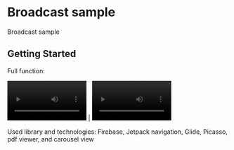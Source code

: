 # Broadcast sample

Broadcast sample

## Getting Started

Full function:

<p align="left">
  <video src="video/video_1.mp4" width="180"></video> | <video src="video/video_1.mp4" width="180"></video>
</p>

Used library and technologies: Firebase, Jetpack navigation, Glide, Picasso, pdf viewer, and carousel view 